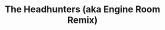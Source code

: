 ---
id_key: the-headhunters
workdate: '2012-02-05 00:00:00 +13'
title: The Headhunters (aka Engine Room Remix)
medium: " 3 works, various sizes  "
dimensions: acrylic paint on wall
year: '2012'
layout: single-work
tags: wall-work
hero: 
thumb: 
permalink: "/works/the-headhunters.html"
---